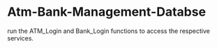 # Atm-Bank-Management-Databse

run the ATM_Login and Bank_Login functions to access the respective services.
